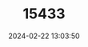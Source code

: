 ---
title: "15433"
category: "Orconectes maletae"
draft: false
date: 2024-02-22 13:03:50
languages:
  English: ["Kisatchie Painted Crayfish"]
---